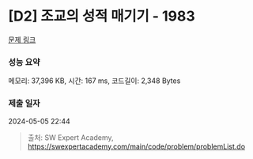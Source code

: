 # [D2] 조교의 성적 매기기 - 1983 

[문제 링크](https://swexpertacademy.com/main/code/problem/problemDetail.do?contestProbId=AV5PwGK6AcIDFAUq) 

### 성능 요약

메모리: 37,396 KB, 시간: 167 ms, 코드길이: 2,348 Bytes

### 제출 일자

2024-05-05 22:44



> 출처: SW Expert Academy, https://swexpertacademy.com/main/code/problem/problemList.do